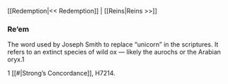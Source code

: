 [[Redemption|<< Redemption]]  |  [[Reins|Reins >>]]

### Re’em
The word used by Joseph Smith to replace “unicorn” in the scriptures. It refers to an extinct species of wild ox — likely the aurochs or the Arabian oryx.1



1
[[#|Strong’s Concordance]], H7214.